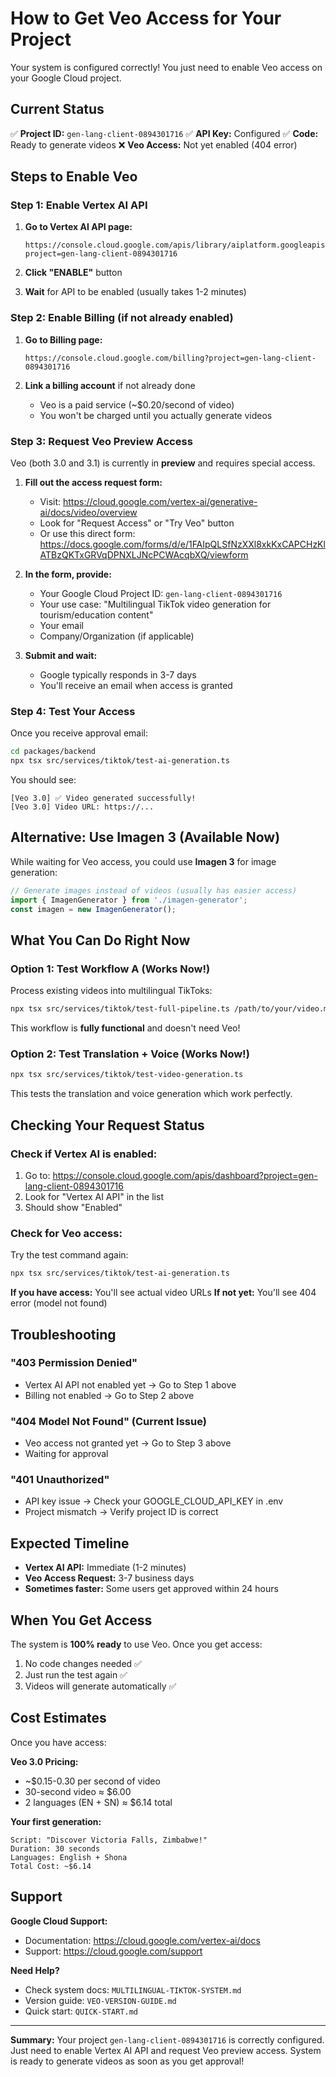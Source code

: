 # How to Get Veo Access for Your Project

Your system is configured correctly! You just need to enable Veo access on your Google Cloud project.

## Current Status

✅ **Project ID:** `gen-lang-client-0894301716`
✅ **API Key:** Configured
✅ **Code:** Ready to generate videos
❌ **Veo Access:** Not yet enabled (404 error)

## Steps to Enable Veo

### Step 1: Enable Vertex AI API

1. **Go to Vertex AI API page:**
   ```
   https://console.cloud.google.com/apis/library/aiplatform.googleapis.com?project=gen-lang-client-0894301716
   ```

2. **Click "ENABLE"** button

3. **Wait** for API to be enabled (usually takes 1-2 minutes)

### Step 2: Enable Billing (if not already enabled)

1. **Go to Billing page:**
   ```
   https://console.cloud.google.com/billing?project=gen-lang-client-0894301716
   ```

2. **Link a billing account** if not already done
   - Veo is a paid service (~$0.20/second of video)
   - You won't be charged until you actually generate videos

### Step 3: Request Veo Preview Access

Veo (both 3.0 and 3.1) is currently in **preview** and requires special access.

1. **Fill out the access request form:**
   - Visit: https://cloud.google.com/vertex-ai/generative-ai/docs/video/overview
   - Look for "Request Access" or "Try Veo" button
   - Or use this direct form: https://docs.google.com/forms/d/e/1FAIpQLSfNzXXl8xkKxCAPCHzKlATBzQKTxGRVqDPNXLJNcPCWAcqbXQ/viewform

2. **In the form, provide:**
   - Your Google Cloud Project ID: `gen-lang-client-0894301716`
   - Your use case: "Multilingual TikTok video generation for tourism/education content"
   - Your email
   - Company/Organization (if applicable)

3. **Submit and wait:**
   - Google typically responds in 3-7 days
   - You'll receive an email when access is granted

### Step 4: Test Your Access

Once you receive approval email:

```bash
cd packages/backend
npx tsx src/services/tiktok/test-ai-generation.ts
```

You should see:
```
[Veo 3.0] ✅ Video generated successfully!
[Veo 3.0] Video URL: https://...
```

## Alternative: Use Imagen 3 (Available Now)

While waiting for Veo access, you could use **Imagen 3** for image generation:

```typescript
// Generate images instead of videos (usually has easier access)
import { ImagenGenerator } from './imagen-generator';
const imagen = new ImagenGenerator();
```

## What You Can Do Right Now

### Option 1: Test Workflow A (Works Now!)

Process existing videos into multilingual TikToks:

```bash
npx tsx src/services/tiktok/test-full-pipeline.ts /path/to/your/video.mp4
```

This workflow is **fully functional** and doesn't need Veo!

### Option 2: Test Translation + Voice (Works Now!)

```bash
npx tsx src/services/tiktok/test-video-generation.ts
```

This tests the translation and voice generation which work perfectly.

## Checking Your Request Status

### Check if Vertex AI is enabled:

1. Go to: https://console.cloud.google.com/apis/dashboard?project=gen-lang-client-0894301716
2. Look for "Vertex AI API" in the list
3. Should show "Enabled"

### Check for Veo access:

Try the test command again:
```bash
npx tsx src/services/tiktok/test-ai-generation.ts
```

**If you have access:** You'll see actual video URLs
**If not yet:** You'll see 404 error (model not found)

## Troubleshooting

### "403 Permission Denied"
- Vertex AI API not enabled yet → Go to Step 1 above
- Billing not enabled → Go to Step 2 above

### "404 Model Not Found" (Current Issue)
- Veo access not granted yet → Go to Step 3 above
- Waiting for approval

### "401 Unauthorized"
- API key issue → Check your GOOGLE_CLOUD_API_KEY in .env
- Project mismatch → Verify project ID is correct

## Expected Timeline

- **Vertex AI API:** Immediate (1-2 minutes)
- **Veo Access Request:** 3-7 business days
- **Sometimes faster:** Some users get approved within 24 hours

## When You Get Access

The system is **100% ready** to use Veo. Once you get access:

1. No code changes needed ✅
2. Just run the test again ✅
3. Videos will generate automatically ✅

## Cost Estimates

Once you have access:

**Veo 3.0 Pricing:**
- ~$0.15-0.30 per second of video
- 30-second video ≈ $6.00
- 2 languages (EN + SN) ≈ $6.14 total

**Your first generation:**
```
Script: "Discover Victoria Falls, Zimbabwe!"
Duration: 30 seconds
Languages: English + Shona
Total Cost: ~$6.14
```

## Support

**Google Cloud Support:**
- Documentation: https://cloud.google.com/vertex-ai/docs
- Support: https://cloud.google.com/support

**Need Help?**
- Check system docs: `MULTILINGUAL-TIKTOK-SYSTEM.md`
- Version guide: `VEO-VERSION-GUIDE.md`
- Quick start: `QUICK-START.md`

---

**Summary:** Your project `gen-lang-client-0894301716` is correctly configured. Just need to enable Vertex AI API and request Veo preview access. System is ready to generate videos as soon as you get approval!

